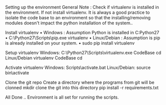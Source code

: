 Setting up the environment
General Note : Check if virtualenv is installed in the environment. If not install virtualenv. It is always a good practice to isolate the code base to an environment so that the installing/removing modules doesn't impact the python installation of the system..

Install virtualenv
•	Windows : Assumption Python is installed in C:Python27
•	C:\Python27\Scripts\pip.exe virtualenv
•	Linux/Debian : Assumption is pip is already installed on your system.
•	sudo pip install virtualenv

Setup virtualenv
Windows:
C:\Python27\Scripts\virtualenv.exe CodeBase
cd <path to CodeBase>
Linux/Debian
virtualenv CodeBase
cd <path to CodeBase>

Activate virtualenv
Windows: 
Scripts\activate.bat
Linux/Debian:
 source bin\activate

Clone the git repo
Create a directory where the programs from git will be clonned
mkdir <Programs directory>
clone the git into this directory
pip install -r requirements.txt

All Done .. Environment is all set for running the scripts.

